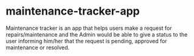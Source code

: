 # maintenance-tracker-app
Maintenance tracker is an app that helps users make a request for repairs/maintenance and the Admin would be able to give a status to the user informing him/her that the request is pending, approved for maintenance or resolved.
